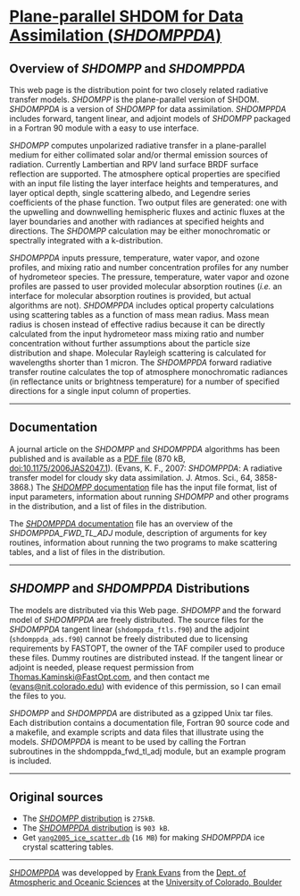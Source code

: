 # [Plane-parallel SHDOM for Data Assimilation (_SHDOMPPDA_)](http://nit.colorado.edu/~evans/shdomppda/index.html)

## Overview of _SHDOMPP_ and _SHDOMPPDA_
This web page is the distribution point for two closely related radiative transfer models. _SHDOMPP_ is the plane-parallel version of SHDOM. _SHDOMPPDA_ is a version of _SHDOMPP_ for data assimilation. _SHDOMPPDA_ includes forward, tangent linear, and adjoint models of _SHDOMPP_ packaged in a Fortran 90 module with a easy to use interface.

_SHDOMPP_ computes unpolarized radiative transfer in a plane-parallel medium for either collimated solar and/or thermal emission sources of radiation. Currently Lambertian and RPV land surface BRDF surface reflection are supported. The atmosphere optical properties are specified with an input file listing the layer interface heights and temperatures, and layer optical depth, single scattering albedo, and Legendre series coefficients of the phase function. Two output files are generated: one with the upwelling and downwelling hemispheric fluxes and actinic fluxes at the layer boundaries and another with radiances at specified heights and directions. The _SHDOMPP_ calculation may be either monochromatic or spectrally integrated with a k-distribution.

_SHDOMPPDA_ inputs pressure, temperature, water vapor, and ozone profiles, and mixing ratio and number concentration profiles for any number of hydrometeor species. The pressure, temperature, water vapor and ozone profiles are passed to user provided molecular absorption routines (_i.e._ an interface for molecular absorption routines is provided, but actual algorithms are not). _SHDOMPPDA_ includes optical property calculations using scattering tables as a function of mass mean radius. Mass mean radius is chosen instead of effective radius because it can be directly calculated from the input hydrometeor mass mixing ratio and number concentration without further assumptions about the particle size distribution and shape. Molecular Rayleigh scattering is calculated for wavelengths shorter than 1 micron. The _SHDOMPPDA_ forward radiative transfer routine calculates the top of atmosphere monochromatic radiances (in reflectance units or brightness temperature) for a number of specified directions for a single input column of properties.

---

## Documentation
A journal article on the _SHDOMPP_ and _SHDOMPPDA_ algorithms has been published and is available as a [PDF file](http://nit.colorado.edu/~evans/shdomppda/Evans2007JAS_SHDOMPPDA.pdf) (870 kB, [doi:10.1175/2006JAS2047.1](https://doi.org/10.1175/2006JAS2047.1)). (Evans, K. F., 2007: _SHDOMPPDA_: A radiative transfer model for cloudy sky data assimilation. J. Atmos. Sci., 64, 3858-3868.) The [_SHDOMPP_ documentation](http://nit.colorado.edu/~evans/shdomppda/shdompp.doc) file has the input file format, list of input parameters, information about running _SHDOMPP_ and other programs in the distribution, and a list of files in the distribution.

The [_SHDOMPPDA_ documentation](http://nit.colorado.edu/~evans/shdomppda/shdomppda.txt) file has an overview of the *SHDOMPPDA_FWD_TL_ADJ* module, description of arguments for key routines, information about running the two programs to make scattering tables, and a list of files in the distribution.

---

## _SHDOMPP_ and _SHDOMPPDA_ Distributions
The models are distributed via this Web page. _SHDOMPP_ and the forward model of _SHDOMPPDA_ are freely distributed. The source files for the _SHDOMPPDA_ tangent linear (`shdomppda_ftls.f90`) and the adjoint (`shdomppda_ads.f90`) cannot be freely distributed due to licensing requirements by FASTOPT, the owner of the TAF compiler used to produce these files. Dummy routines are distributed instead. If the tangent linear or adjoint is needed, please request permission from Thomas.Kaminski@FastOpt.com, and then contact me ([evans@nit.colorado.edu](mailto:evans@nit.colorado.edu)) with evidence of this permission, so I can email the files to you.

_SHDOMPP_ and _SHDOMPPDA_ are distributed as a gzipped Unix tar files. Each distribution contains a documentation file, Fortran 90 source code and a makefile, and example scripts and data files that illustrate using the models. _SHDOMPPDA_ is meant to be used by calling the Fortran subroutines in the shdomppda_fwd_tl_adj module, but an example program is included.

---

## Original sources
- The [_SHDOMPP_ distribution](http://nit.colorado.edu/~evans/shdomppda/shdompp.tar.gz) is `275kB`.
- The [_SHDOMPPDA_ distribution](http://nit.colorado.edu/~evans/shdomppda/shdomppda.tar.gz) is `903 kB`.
- Get [`yang2005_ice_scatter.db`](http://nit.colorado.edu/~evans/shdomppda/yang2005_ice_scatter.db) (`16 MB`) for making _SHDOMPPDA_ ice crystal scattering tables.

---

[_SHDOMPPDA_](http://nit.colorado.edu/~evans/shdomppda/index.html) was developped by [Frank Evans](http://nit.colorado.edu/~evans/) from the [Dept. of Atmospheric and Oceanic Sciences](http://atoc.colorado.edu/) at the [University of Colorado, Boulder](http://www.colorado.edu/)
